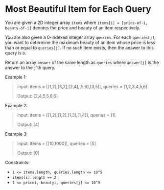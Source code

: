 # Most Beautiful Item for Each Query

You are given a 2D integer array `items` where `items[i] = [price-of-i, beauty-of-i]` denotes the price and beauty of an
item respectively.

You are also given a 0-indexed integer array `queries`. For each `queries[j]`, you want to determine the maximum beauty
of an item whose price is less than or equal to `queries[j]`. If no such item exists, then the answer to this query is
`0`.

Return an array `answer` of the same length as `queries` where `answer[j]` is the answer to the `j`'th query.

Example 1:

> Input: items = [[1,2],[3,2],[2,4],[5,6],[3,5]], queries = [1,2,3,4,5,6]
>
> Output: [2,4,5,5,6,6]

Example 2:

> Input: items = [[1,2],[1,2],[1,3],[1,4]], queries = [1]
>
> Output: [4]

Example 3:

> Input: items = [[10,1000]], queries = [5]
>
> Output: [0]

Constraints:

- `1 <= items.length, queries.length <= 10^5`
- `items[i].length == 2`
- `1 <= pricei, beautyi, queries[j] <= 10^9`
